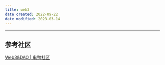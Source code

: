 ```yaml
---
title: web3
date created: 2022-09-22
date modified: 2023-03-14
---
```


---

## 参考社区

[Web3&DAO | 电鸭社区](https://eleduck.com/categories/19)

